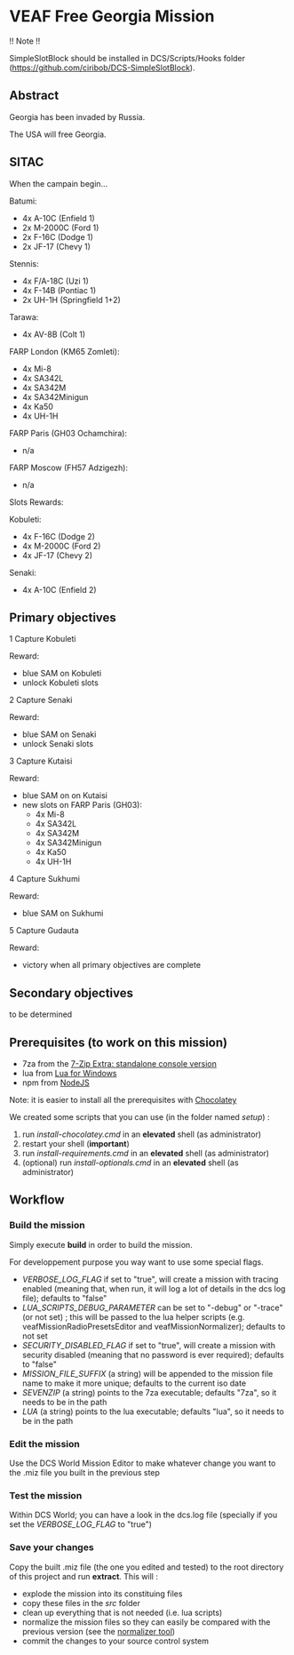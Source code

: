 # VEAF Free Georgia Mission

!! Note !!

SimpleSlotBlock should be installed in DCS/Scripts/Hooks folder (https://github.com/ciribob/DCS-SimpleSlotBlock).

## Abstract

Georgia has been invaded by Russia.

The USA will free Georgia.

## SITAC

When the campain begin...

Batumi:
- 4x A-10C (Enfield 1)
- 2x M-2000C (Ford 1)
- 2x F-16C (Dodge 1)
- 2x JF-17 (Chevy 1)

Stennis:
- 4x F/A-18C (Uzi 1)
- 4x F-14B (Pontiac 1)
- 2x UH-1H (Springfield 1+2)

Tarawa:
- 4x AV-8B (Colt 1)

FARP London (KM65 Zomleti):
- 4x Mi-8
- 4x SA342L
- 4x SA342M
- 4x SA342Minigun
- 4x Ka50
- 4x UH-1H

FARP Paris (GH03 Ochamchira):
- n/a

FARP Moscow (FH57 Adzigezh):
- n/a

Slots Rewards:

Kobuleti:
- 4x F-16C (Dodge 2)
- 4x M-2000C (Ford 2)
- 4x JF-17 (Chevy 2)

Senaki:
- 4x A-10C (Enfield 2)

Primary objectives
------------------

1 Capture Kobuleti

Reward: 
- blue SAM on Kobuleti
- unlock Kobuleti slots

2 Capture Senaki

Reward:
- blue SAM on Senaki
- unlock Senaki slots

3 Capture Kutaisi

Reward:
- blue SAM on on Kutaisi
- new slots on FARP Paris (GH03):
  - 4x Mi-8
  - 4x SA342L
  - 4x SA342M
  - 4x SA342Minigun
  - 4x Ka50
  - 4x UH-1H

4 Capture Sukhumi

Reward:
- blue SAM on Sukhumi

5 Capture Gudauta

Reward:
- victory when all primary objectives are complete

Secondary objectives
--------------------

to be determined

## Prerequisites (to work on this mission)

* 7za from the [7-Zip Extra: standalone console version](https://www.7-zip.org/a/7z1900-extra.7z)
* lua from [Lua for Windows](https://github.com/rjpcomputing/luaforwindows)
* npm from [NodeJS](https://nodejs.org/en/)

Note: it is easier to install all the prerequisites with [Chocolatey](https://chocolatey.org)

We created some scripts that you can use (in the folder named *setup*) :
1. run *install-chocolatey.cmd* in an **elevated** shell (as administrator)
2. restart your shell (**important**)
3. run *install-requirements.cmd* in an **elevated** shell (as administrator)
4. (optional) run *install-optionals.cmd* in an **elevated** shell (as administrator)

## Workflow

### Build the mission

Simply execute **build** in order to build the mission.

For developpement purpose you way want to use some special flags.

* *VERBOSE_LOG_FLAG* if set to "true", will create a mission with tracing enabled (meaning that, when run, it will log a lot of details in the dcs log file); defaults to "false"
* *LUA_SCRIPTS_DEBUG_PARAMETER* can be set to "-debug" or "-trace" (or not set) ; this will be passed to the lua helper scripts (e.g. veafMissionRadioPresetsEditor and veafMissionNormalizer); defaults to not set
* *SECURITY_DISABLED_FLAG* if set to "true", will create a mission with security disabled (meaning that no password is ever required); defaults to "false"
* *MISSION_FILE_SUFFIX* (a string) will be appended to the mission file name to make it more unique; defaults to the current iso date
* *SEVENZIP* (a string) points to the 7za executable; defaults "7za", so it needs to be in the path
* *LUA* (a string) points to the lua executable; defaults "lua", so it needs to be in the path

### Edit the mission

Use the DCS World Mission Editor to make whatever change you want to the .miz file you built in the previous step

### Test the mission

Within DCS World; you can have a look in the dcs.log file (specially if you set the *VERBOSE_LOG_FLAG* to "true")

### Save your changes

Copy the built .miz file (the one you edited and tested) to the root directory of this project and run **extract**.
This will :

* explode the mission into its constituing files
* copy these files in the *src* folder
* clean up everything that is not needed (i.e. lua scripts)
* normalize the mission files so they can easily be compared with the previous version (see the [normalizer tool](https://github.com/VEAF/VEAF-Mission-Creation-Tools/tree/master/mission-editor-tools/normalizer))
* commit the changes to your source control system
